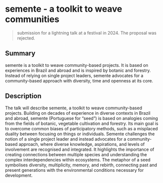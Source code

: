 # semente - a toolkit to weave communities

> submission for a lightning talk at a festival in 2024. The proposal was rejected.

## Summary

semente is a toolkit to weave community-based projects. It is based on experiences in Brazil and abroad and is inspired by botanic and forestry. Instead of relying on single project leaders, semente advocates for a community-based approach with diversity, time and openness at its core.

## Description

The talk will describe semente, a toolkit to weave community-based projects. Building on decades of experience in diverse contexts in Brazil and abroad, semente (Portuguese for “seed”) is based on analogies coming from the fields of botanic, vegetable cultivation and forestry. Its main goal is to overcome common biases of participatory methods, such as a misplaced duality between focusing on things or individuals. Semente challenges the notion of a single project leader and instead advocates for a community-based approach, where diverse knowledge, aspirations, and levels of involvement are recognised and integrated. It highlights the importance of creating connections between multiple species and understanding the complex interdependencies within ecosystems. The metaphor of a seed symbolises diversity, multiplicity, memory, and rebirth, connecting past and present generations with the environmental conditions necessary for development.